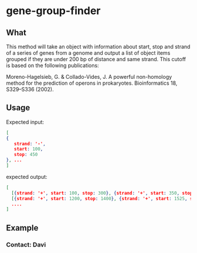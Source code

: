 # gene-group-finder

## What

This method will take an object with information about start, stop and strand of a series of genes from a genome and output a list of object items grouped if they are under 200 bp of distance and same strand. This cutoff is based on the following publications:

Moreno-Hagelsieb, G. & Collado-Vides, J. A powerful non-homology method for the prediction of operons in prokaryotes. Bioinformatics 18, S329–S336 (2002).

## Usage

Expected input:
```JSON
[
{
   strand: '-',
   start: 100,
   stop: 450
}, ...
]
```

expected output:
```JSON
[
  [{strand: '+', start: 100, stop: 300}, {strand: '+', start: 350, stop: 600}, ...], // This is the first gene cluster,
  [{strand: '+', start: 1200, stop: 1400}, {strand: '+', start: 1525, stop: 2234}, ...], // This is the second gene cluster
  ....
]
```

## Example



### Contact: Davi
